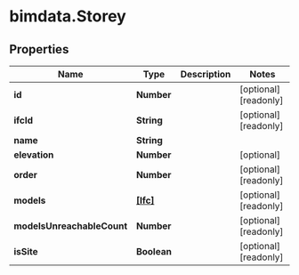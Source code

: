 # bimdata.Storey

## Properties

Name | Type | Description | Notes
------------ | ------------- | ------------- | -------------
**id** | **Number** |  | [optional] [readonly] 
**ifcId** | **String** |  | [optional] [readonly] 
**name** | **String** |  | 
**elevation** | **Number** |  | [optional] 
**order** | **Number** |  | [optional] [readonly] 
**models** | [**[Ifc]**](Ifc.md) |  | [optional] [readonly] 
**modelsUnreachableCount** | **Number** |  | [optional] [readonly] 
**isSite** | **Boolean** |  | [optional] [readonly] 



